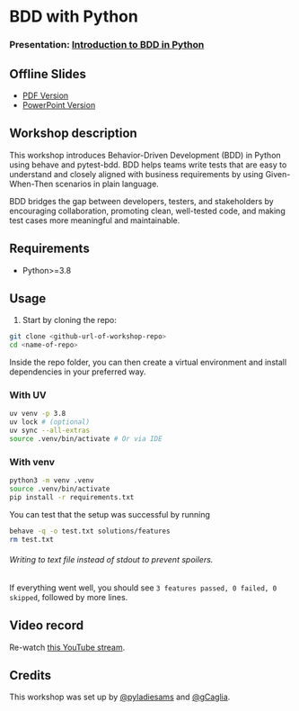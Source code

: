 
# BDD with Python 
### Presentation: [Introduction to BDD in Python](https://docs.google.com/presentation/d/1t8gkZ9HH19cT_fM4AAfu3gPutuJZXZ2U1twyL3JOwhc)

## Offline Slides
- [PDF Version](./20250331%20Introduction%20to%20BDD%20in%20Python.pdf)
- [PowerPoint Version](./20250331%20Introduction%20to%20BDD%20in%20Python.pptx)

## Workshop description
This workshop introduces Behavior-Driven Development (BDD) in Python using behave and pytest-bdd. BDD helps teams write tests that are easy to understand and closely aligned with business requirements by using Given-When-Then scenarios in plain language.

BDD bridges the gap between developers, testers, and stakeholders by encouraging collaboration, promoting clean, well-tested code, and making test cases more meaningful and maintainable.

## Requirements
* Python>=3.8
 
## Usage
1. Start by cloning the repo:
```bash
git clone <github-url-of-workshop-repo>
cd <name-of-repo>
```

Inside the repo folder, you can then create a virtual environment and install dependencies in your preferred way.

### With UV
```bash
uv venv -p 3.8
uv lock # (optional)
uv sync --all-extras
source .venv/bin/activate # Or via IDE
```

### With venv
```bash
python3 -m venv .venv
source .venv/bin/activate
pip install -r requirements.txt
```

You can test that the setup was successful by running
```bash
behave -q -o test.txt solutions/features 
rm test.txt 
```
###### Writing to text file instead of stdout to prevent spoilers.

If everything went well, you should see `3 features passed, 0 failed, 0 skipped`, followed by more lines.

## Video record
Re-watch [this YouTube stream](https://www.youtube.com/watch?v=TynFKyY7wCQ).

## Credits
This workshop was set up by [@pyladiesams](https://github.com/pyladiesams) and [@gCaglia](https://github.com/gCaglia).

